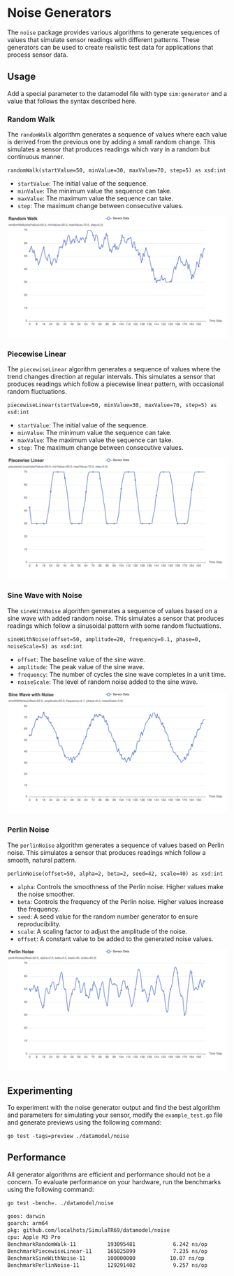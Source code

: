 # Noise Generators

The `noise` package provides various algorithms to generate sequences of values
that simulate sensor readings with different patterns. These generators can be
used to create realistic test data for applications that process sensor data.

## Usage

Add a special parameter to the datamodel file with type `sim:generator` and a
value that follows the syntax described here.

### Random Walk

The `randomWalk` algorithm generates a sequence of values where each value is
derived from the previous one by adding a small random change. This simulates a
sensor that produces readings which vary in a random but continuous manner.

```
randomWalk(startValue=50, minValue=30, maxValue=70, step=5) as xsd:int
```

- `startValue`: The initial value of the sequence.
- `minValue`: The minimum value the sequence can take.
- `maxValue`: The maximum value the sequence can take.
- `step`: The maximum change between consecutive values.

![Random Walk](images/random_walk.png)

### Piecewise Linear

The `piecewiseLinear` algorithm generates a sequence of values where the trend
changes direction at regular intervals. This simulates a sensor that produces
readings which follow a piecewise linear pattern, with occasional random
fluctuations.

```
piecewiseLinear(startValue=50, minValue=30, maxValue=70, step=5) as xsd:int
```

- `startValue`: The initial value of the sequence.
- `minValue`: The minimum value the sequence can take.
- `maxValue`: The maximum value the sequence can take.
- `step`: The maximum change between consecutive values.

![Piecewise Linear](images/piecewise_linear.png)

### Sine Wave with Noise

The `sineWithNoise` algorithm generates a sequence of values based on a sine
wave with added random noise. This simulates a sensor that produces readings
which follow a sinusoidal pattern with some random fluctuations.

```
sineWithNoise(offset=50, amplitude=20, frequency=0.1, phase=0, noiseScale=5) as xsd:int
```

- `offset`: The baseline value of the sine wave.
- `amplitude`: The peak value of the sine wave.
- `frequency`: The number of cycles the sine wave completes in a unit time.
- `noiseScale`: The level of random noise added to the sine wave.

![Sine Wave with Noise](images/sine_wave_with_noise.png)

### Perlin Noise

The `perlinNoise` algorithm generates a sequence of values based on Perlin
noise. This simulates a sensor that produces readings which follow a smooth,
natural pattern.

```
perlinNoise(offset=50, alpha=2, beta=2, seed=42, scale=40) as xsd:int
```

- `alpha`: Controls the smoothness of the Perlin noise. Higher values make the
  noise smoother.
- `beta`: Controls the frequency of the Perlin noise. Higher values increase the
  frequency.
- `seed`: A seed value for the random number generator to ensure
  reproducibility.
- `scale`: A scaling factor to adjust the amplitude of the noise.
- `offset`: A constant value to be added to the generated noise values.

![Perlin Noise](images/perlin_noise.png)

## Experimenting

To experiment with the noise generator output and find the best algorithm and
parameters for simulating your sensor, modify the `example_test.go` file and
generate previews using the following command:

```
go test -tags=preview ./datamodel/noise
```

## Performance

All generator algorithms are efficient and performance should not be a concern.
To evaluate performance on your hardware, run the benchmarks using the following
command:

```
go test -bench=. ./datamodel/noise
```

```
goos: darwin
goarch: arm64
pkg: github.com/localhots/SimulaTR69/datamodel/noise
cpu: Apple M3 Pro
BenchmarkRandomWalk-11         	193095481	         6.242 ns/op
BenchmarkPiecewiseLinear-11    	165025899	         7.235 ns/op
BenchmarkSineWithNoise-11      	100000000	        10.87 ns/op
BenchmarkPerlinNoise-11        	129291402	         9.257 ns/op
```
